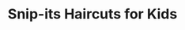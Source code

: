 ---
title: "Snip-its Haircuts for Kids"
url: /fairfield/snip-its-haircuts-for-kids/
shop: Friseur
---